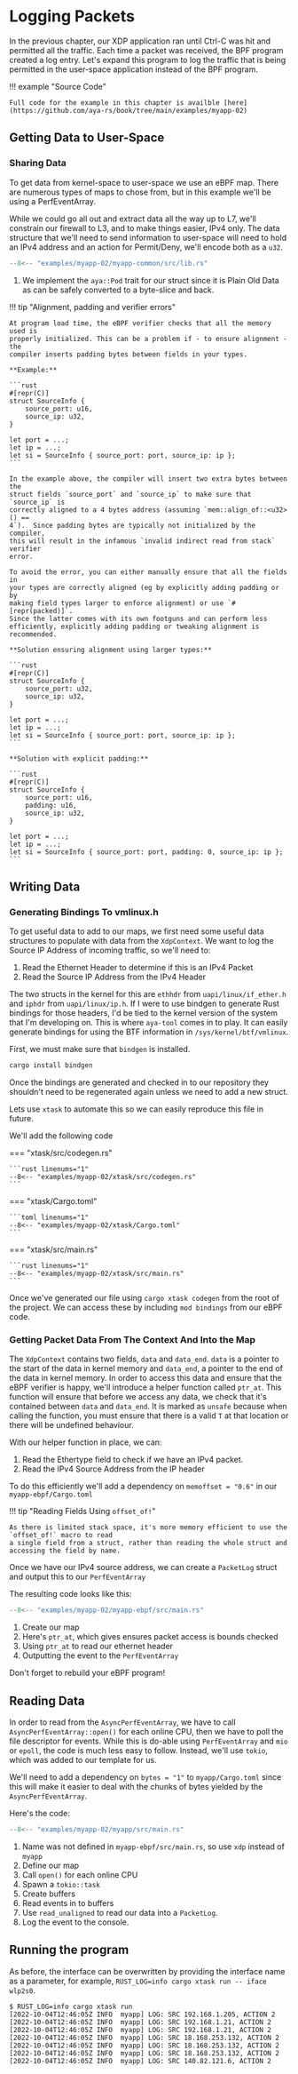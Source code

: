 # Logging Packets

In the previous chapter, our XDP application ran until Ctrl-C was hit and permitted all the traffic.
Each time a packet was received, the BPF program created a log entry.
Let's expand this program to log the traffic that is being permitted in the user-space application instead of the BPF program.

!!! example "Source Code"

    Full code for the example in this chapter is availble [here](https://github.com/aya-rs/book/tree/main/examples/myapp-02)

## Getting Data to User-Space

### Sharing Data

To get data from kernel-space to user-space we use an eBPF map. There are numerous types of maps to chose from, but in this example we'll be using a PerfEventArray.

While we could go all out and extract data all the way up to L7, we'll constrain our firewall to L3, and to make things easier, IPv4 only.
The data structure that we'll need to send information to user-space will need to hold an IPv4 address and an action for Permit/Deny, we'll encode both as a `u32`.

```rust linenums="1" title="myapp-common/src/lib.rs"
--8<-- "examples/myapp-02/myapp-common/src/lib.rs"
```

1. We implement the `aya::Pod` trait for our struct since it is Plain Old Data as can be safely converted to a byte-slice and back.

!!! tip "Alignment, padding and verifier errors"

    At program load time, the eBPF verifier checks that all the memory used is
    properly initialized. This can be a problem if - to ensure alignment - the
    compiler inserts padding bytes between fields in your types.

    **Example:**

    ```rust
    #[repr(C)]
    struct SourceInfo {
        source_port: u16,
        source_ip: u32,
    }

    let port = ...;
    let ip = ...;
    let si = SourceInfo { source_port: port, source_ip: ip };
    ```

    In the example above, the compiler will insert two extra bytes between the
    struct fields `source_port` and `source_ip` to make sure that `source_ip` is
    correctly aligned to a 4 bytes address (assuming `mem::align_of::<u32>() ==
    4`).  Since padding bytes are typically not initialized by the compiler,
    this will result in the infamous `invalid indirect read from stack` verifier
    error.

    To avoid the error, you can either manually ensure that all the fields in
    your types are correctly aligned (eg by explicitly adding padding or by
    making field types larger to enforce alignment) or use `#[repr(packed)]`.
    Since the latter comes with its own footguns and can perform less
    efficiently, explicitly adding padding or tweaking alignment is recommended.

    **Solution ensuring alignment using larger types:**

    ```rust
    #[repr(C)]
    struct SourceInfo {
        source_port: u32,
        source_ip: u32,
    }

    let port = ...;
    let ip = ...;
    let si = SourceInfo { source_port: port, source_ip: ip };
    ```

    **Solution with explicit padding:**

    ```rust
    #[repr(C)]
    struct SourceInfo {
        source_port: u16,
        padding: u16,
        source_ip: u32,
    }

    let port = ...;
    let ip = ...;
    let si = SourceInfo { source_port: port, padding: 0, source_ip: ip };
    ```

## Writing Data

### Generating Bindings To vmlinux.h

To get useful data to add to our maps, we first need some useful data structures to populate with data from the `XdpContext`.
We want to log the Source IP Address of incoming traffic, so we'll need to:

1. Read the Ethernet Header to determine if this is an IPv4 Packet
1. Read the Source IP Address from the IPv4 Header

The two structs in the kernel for this are `ethhdr` from `uapi/linux/if_ether.h` and `iphdr` from `uapi/linux/ip.h`.
If I were to use bindgen to generate Rust bindings for those headers, I'd be tied to the kernel version of the system that I'm developing on.
This is where `aya-tool` comes in to play. It can easily generate bindings for using the BTF information in `/sys/kernel/btf/vmlinux`.

First, we must make sure that `bindgen` is installed.
```sh
cargo install bindgen
```

Once the bindings are generated and checked in to our repository they shouldn't need to be regenerated again unless we need to add a new struct.

Lets use `xtask` to automate this so we can easily reproduce this file in future.

We'll add the following code

=== "xtask/src/codegen.rs"

    ```rust linenums="1"
    --8<-- "examples/myapp-02/xtask/src/codegen.rs"
    ```

=== "xtask/Cargo.toml"

    ```toml linenums="1"
    --8<-- "examples/myapp-02/xtask/Cargo.toml"
    ```

=== "xtask/src/main.rs"

    ```rust linenums="1"
    --8<-- "examples/myapp-02/xtask/src/main.rs"
    ```

Once we've generated our file using `cargo xtask codegen` from the root of the project.
We can access these by including `mod bindings` from our eBPF code.

### Getting Packet Data From The Context And Into the Map

The `XdpContext` contains two fields, `data` and `data_end`.
`data` is a pointer to the start of the data in kernel memory and `data_end`, a pointer to the end of the data in kernel memory. In order to access this data and ensure that the eBPF verifier is happy, we'll introduce a helper function called `ptr_at`. This function will ensure that before we access any data, we check that it's contained between `data` and `data_end`. It is marked as `unsafe` because when calling the function, you must ensure that there is a valid `T` at that location or there will be undefined behaviour.

With our helper function in place, we can:

1. Read the Ethertype field to check if we have an IPv4 packet.
1. Read the IPv4 Source Address from the IP header

To do this efficiently we'll add a dependency on `memoffset = "0.6"` in our `myapp-ebpf/Cargo.toml`

!!! tip "Reading Fields Using `offset_of!`"

    As there is limited stack space, it's more memory efficient to use the `offset_of!` macro to read
    a single field from a struct, rather than reading the whole struct and accessing the field by name.

Once we have our IPv4 source address, we can create a `PacketLog` struct and output this to our `PerfEventArray`

The resulting code looks like this:

```rust linenums="1" title="myapp-ebpf/src/main.rs"
--8<-- "examples/myapp-02/myapp-ebpf/src/main.rs"
```

1. Create our map
2. Here's `ptr_at`, which gives ensures packet access is bounds checked
3. Using `ptr_at` to read our ethernet header
4. Outputting the event to the `PerfEventArray`

Don't forget to rebuild your eBPF program!

## Reading Data

In order to read from the `AsyncPerfEventArray`, we have to call `AsyncPerfEventArray::open()` for each online CPU, then we have to poll the file descriptor for events.
While this is do-able using `PerfEventArray` and `mio` or `epoll`, the code is much less easy to follow. Instead, we'll use `tokio`, which was added to our template for us.

We'll need to add a dependency on `bytes = "1"` to `myapp/Cargo.toml` since this will make it easier
to deal with the chunks of bytes yielded by the `AsyncPerfEventArray`.

Here's the code:

```rust linenums="1" title="myapp/src/main.rs"
--8<-- "examples/myapp-02/myapp/src/main.rs"
```

1. Name was not defined in `myapp-ebpf/src/main.rs`, so use `xdp` instead of `myapp`
2. Define our map
3. Call `open()` for each online CPU
4. Spawn a `tokio::task`
5. Create buffers
6. Read events in to buffers
7. Use `read_unaligned` to read our data into a `PacketLog`.
8. Log the event to the console.

## Running the program

As before, the interface can be overwritten by providing the interface name as a parameter, for example, `RUST_LOG=info cargo xtask run -- iface wlp2s0`.

```console
$ RUST_LOG=info cargo xtask run
[2022-10-04T12:46:05Z INFO  myapp] LOG: SRC 192.168.1.205, ACTION 2
[2022-10-04T12:46:05Z INFO  myapp] LOG: SRC 192.168.1.21, ACTION 2
[2022-10-04T12:46:05Z INFO  myapp] LOG: SRC 192.168.1.21, ACTION 2
[2022-10-04T12:46:05Z INFO  myapp] LOG: SRC 18.168.253.132, ACTION 2
[2022-10-04T12:46:05Z INFO  myapp] LOG: SRC 18.168.253.132, ACTION 2
[2022-10-04T12:46:05Z INFO  myapp] LOG: SRC 18.168.253.132, ACTION 2
[2022-10-04T12:46:05Z INFO  myapp] LOG: SRC 140.82.121.6, ACTION 2
```

